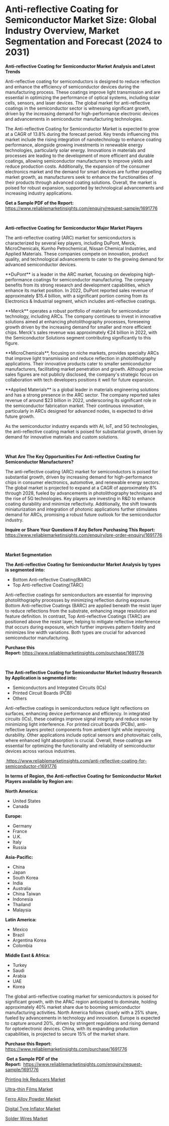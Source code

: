 <p><h1>Anti-reflective Coating for Semiconductor Market Size: Global Industry Overview, Market Segmentation and Forecast (2024 to 2031)</h1></p><p><strong>Anti-reflective Coating for Semiconductor Market Analysis and Latest Trends</strong></p>
<p><p>Anti-reflective coating for semiconductors is designed to reduce reflection and enhance the efficiency of semiconductor devices during the manufacturing process. These coatings improve light transmission and are essential in optimizing the performance of optical systems, including solar cells, sensors, and laser devices. The global market for anti-reflective coatings in the semiconductor sector is witnessing significant growth, driven by the increasing demand for high-performance electronic devices and advancements in semiconductor manufacturing technologies.</p><p>The Anti-reflective Coating for Semiconductor Market is expected to grow at a CAGR of 13.8% during the forecast period. Key trends influencing this market include the rising integration of nanotechnology to enhance coating performance, alongside growing investments in renewable energy technologies, particularly solar energy. Innovations in materials and processes are leading to the development of more efficient and durable coatings, allowing semiconductor manufacturers to improve yields and reduce production costs. Additionally, the expansion of the consumer electronics market and the demand for smart devices are further propelling market growth, as manufacturers seek to enhance the functionalities of their products through advanced coating solutions. Overall, the market is poised for robust expansion, supported by technological advancements and increasing industry applications.</p></p>
<p><strong>Get a Sample PDF of the Report:&nbsp;</strong> <a href="https://www.reliablemarketinsights.com/enquiry/request-sample/1691776?utm_campaign=1383&utm_medium=2&utm_source=Github&utm_content=ia&utm_term=18102024&utm_id=anti-reflective-coating-for-semiconductor">https://www.reliablemarketinsights.com/enquiry/request-sample/1691776</a></p>
<p>&nbsp;</p>
<p><strong>Anti-reflective Coating for Semiconductor Major Market Players</strong></p>
<p><p>The anti-reflective coating (ARC) market for semiconductors is characterized by several key players, including DuPont, Merck, MicroChemicals, Kumho Petrochemical, Nissan Chemical Industries, and Applied Materials. These companies compete on innovation, product quality, and technological advancements to cater to the growing demand for advanced semiconductor devices.</p><p>**DuPont** is a leader in the ARC market, focusing on developing high-performance coatings for semiconductor manufacturing. The company benefits from its strong research and development capabilities, which enhance its market position. In 2022, DuPont reported sales revenue of approximately $15.4 billion, with a significant portion coming from its Electronics & Industrial segment, which includes anti-reflective coatings.</p><p>**Merck** operates a robust portfolio of materials for semiconductor technology, including ARCs. The company continues to invest in innovative solutions aimed at enhancing photolithography processes, foreseeing growth driven by the increasing demand for smaller and more efficient chips. Merck's sales revenue was approximately €24 billion in 2022, with the Semiconductor Solutions segment contributing significantly to this figure.</p><p>**MicroChemicals**, focusing on niche markets, provides specialty ARCs that improve light transmission and reduce reflection in photolithography applications. Their innovative products cater to smaller semiconductor manufacturers, facilitating market penetration and growth. Although precise sales figures are not publicly disclosed, the company's strategic focus on collaboration with tech developers positions it well for future expansion.</p><p>**Applied Materials** is a global leader in materials engineering solutions and has a strong presence in the ARC sector. The company reported sales revenue of around $23 billion in 2022, underscoring its significant role in the semiconductor fabrication market. Their continuous innovation, particularly in ARCs designed for advanced nodes, is expected to drive future growth.</p><p>As the semiconductor industry expands with AI, IoT, and 5G technologies, the anti-reflective coating market is poised for substantial growth, driven by demand for innovative materials and custom solutions.</p></p>
<p>&nbsp;</p>
<p><strong>What Are The Key Opportunities For Anti-reflective Coating for Semiconductor Manufacturers?</strong></p>
<p><p>The anti-reflective coating (ARC) market for semiconductors is poised for substantial growth, driven by increasing demand for high-performance chips in consumer electronics, automotive, and renewable energy sectors. The global market is projected to expand at a CAGR of approximately 8% through 2028, fueled by advancements in photolithography techniques and the rise of 5G technologies. Key players are investing in R&D to enhance coating durability and minimize reflectivity. Additionally, the shift towards miniaturization and integration of photonic applications further stimulates demand for ARCs, promising a robust future outlook for the semiconductor industry.</p></p>
<p><strong>Inquire or Share Your Questions If Any Before Purchasing This Report:</strong> <a href="https://www.reliablemarketinsights.com/enquiry/pre-order-enquiry/1691776?utm_campaign=1383&utm_medium=2&utm_source=Github&utm_content=ia&utm_term=18102024&utm_id=anti-reflective-coating-for-semiconductor">https://www.reliablemarketinsights.com/enquiry/pre-order-enquiry/1691776</a></p>
<p>&nbsp;</p>
<p><strong>Market Segmentation</strong></p>
<p><strong>The Anti-reflective Coating for Semiconductor Market Analysis by types is segmented into:</strong></p>
<p><ul><li>Bottom Anti-reflective Coating(BARC)</li><li>Top Anti-reflective Coating(TARC)</li></ul></p>
<p><p>Anti-reflective coatings for semiconductors are essential for improving photolithography processes by minimizing reflection during exposure. Bottom Anti-reflective Coatings (BARC) are applied beneath the resist layer to reduce reflections from the substrate, enhancing image resolution and feature definition. In contrast, Top Anti-reflective Coatings (TARC) are positioned above the resist layer, helping to mitigate reflective interference that occurs during exposure, which further improves pattern fidelity and minimizes line width variations. Both types are crucial for advanced semiconductor manufacturing.</p></p>
<p><strong>Purchase this Report:&nbsp;</strong><a href="https://www.reliablemarketinsights.com/purchase/1691776?utm_campaign=1383&utm_medium=2&utm_source=Github&utm_content=ia&utm_term=18102024&utm_id=anti-reflective-coating-for-semiconductor">https://www.reliablemarketinsights.com/purchase/1691776</a></p>
<p>&nbsp;</p>
<p><strong>The Anti-reflective Coating for Semiconductor Market Industry Research by Application is segmented into:</strong></p>
<p><ul><li>Semiconductors and Integrated Circuits (ICs)</li><li>Printed Circuit Boards (PCB)</li><li>Others</li></ul></p>
<p><p>Anti-reflective coatings in semiconductors reduce light reflections on surfaces, enhancing device performance and efficiency. In integrated circuits (ICs), these coatings improve signal integrity and reduce noise by minimizing light interference. For printed circuit boards (PCBs), anti-reflective layers protect components from ambient light while improving durability. Other applications include optical sensors and photovoltaic cells, where enhanced light absorption is crucial. Overall, these coatings are essential for optimizing the functionality and reliability of semiconductor devices across various industries.</p></p>
<p><a href="https://www.reliablemarketinsights.com/anti-reflective-coating-for-semiconductor-r1691776?utm_campaign=1383&utm_medium=2&utm_source=Github&utm_content=ia&utm_term=18102024&utm_id=anti-reflective-coating-for-semiconductor">&nbsp;https://www.reliablemarketinsights.com/anti-reflective-coating-for-semiconductor-r1691776</a></p>
<p><strong>In terms of Region, the Anti-reflective Coating for Semiconductor Market Players available by Region are:</strong></p>
<p>
    <p> <strong> North America: </strong>
        <ul>
            <li>United States</li>
            <li>Canada</li>
        </ul>
        </p> 
    <p> <strong> Europe: </strong>
        <ul>
            <li>Germany</li>
            <li>France</li>
            <li>U.K.</li>
            <li>Italy</li>
            <li>Russia</li>
        </ul>
        </p> 
    <p> <strong> Asia-Pacific: </strong>
        <ul>
            <li>China</li>
            <li>Japan</li>
            <li>South Korea</li>
            <li>India</li>
            <li>Australia</li>
            <li>China Taiwan</li>
            <li>Indonesia</li>
            <li>Thailand</li>
            <li>Malaysia</li>
        </ul>
        </p> 
    <p> <strong> Latin America: </strong>
        <ul>
            <li>Mexico</li>
            <li>Brazil</li>
            <li>Argentina Korea</li>
            <li>Colombia</li>
        </ul>
        </p> 
    <p> <strong> Middle East & Africa: </strong>
        <ul>
            <li>Turkey</li>
            <li>Saudi</li>
            <li>Arabia</li>
            <li>UAE</li>
            <li>Korea</li>
        </ul>
    </p>
    </p>
<p><p>The global anti-reflective coating market for semiconductors is poised for significant growth, with the APAC region anticipated to dominate, holding approximately 40% market share due to booming semiconductor manufacturing activities. North America follows closely with a 25% share, fueled by advancements in technology and innovation. Europe is expected to capture around 20%, driven by stringent regulations and rising demand for optoelectronic devices. China, with its expanding production capabilities, is projected to secure 15% of the market share.</p></p>
<p><strong>Purchase this Report: </strong><a href="https://www.reliablemarketinsights.com/purchase/1691776?utm_campaign=1383&utm_medium=2&utm_source=Github&utm_content=ia&utm_term=18102024&utm_id=anti-reflective-coating-for-semiconductor">https://www.reliablemarketinsights.com/purchase/1691776</a></p>
<p>&nbsp;<strong>Get a Sample PDF of the Report:&nbsp;&nbsp;</strong><a href="https://www.reliablemarketinsights.com/enquiry/request-sample/1691776?utm_campaign=1383&utm_medium=2&utm_source=Github&utm_content=ia&utm_term=18102024&utm_id=anti-reflective-coating-for-semiconductor">https://www.reliablemarketinsights.com/enquiry/request-sample/1691776</a></p>
<p><strong></strong></p>
<p><p><a href="https://github.com/Krish2023na/Market-Research-Report-List-6/blob/main/printing-ink-reducers-market.md?utm_campaign=1383&utm_medium=2&utm_source=Github&utm_content=ia&utm_term=18102024&utm_id=anti-reflective-coating-for-semiconductor">Printing Ink Reducers Market</a></p><p><a href="https://github.com/RickHolmes3/Market-Research-Report-List-7/blob/main/ultra-thin-films-market.md?utm_campaign=1383&utm_medium=2&utm_source=Github&utm_content=ia&utm_term=18102024&utm_id=anti-reflective-coating-for-semiconductor">Ultra-thin Films Market</a></p><p><a href="https://www.linkedin.com/pulse/ferro-alloy-powder-market-consolidation-impact-structure-2024-2031-qiv1f?utm_campaign=1383&utm_medium=2&utm_source=Github&utm_content=ia&utm_term=18102024&utm_id=anti-reflective-coating-for-semiconductor">Ferro Alloy Powder Market</a></p><p><a href="https://issuu.com/reportprime-2/docs/digital-tyre-inflator-market-size-2_01ebfad22875a4?utm_campaign=1383&utm_medium=2&utm_source=Github&utm_content=ia&utm_term=18102024&utm_id=anti-reflective-coating-for-semiconductor">Digital Tyre Inflator Market</a></p><p><a href="https://www.linkedin.com/pulse/competitive-intelligence-solder-wires-market-key-players-strategies-pzmrf?utm_campaign=1383&utm_medium=2&utm_source=Github&utm_content=ia&utm_term=18102024&utm_id=anti-reflective-coating-for-semiconductor">Solder Wires Market</a></p></p>
